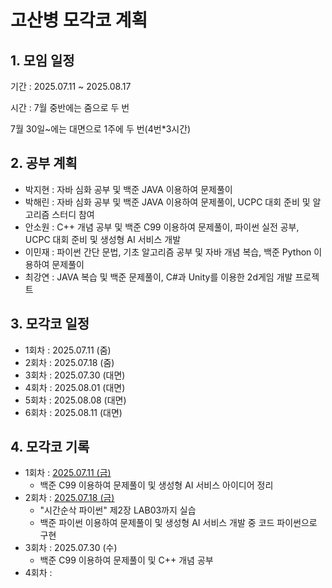 # 고산병 모각코 계획

## 1. 모임 일정
기간 : 2025.07.11 ~ 2025.08.17

시간 : 7월 중반에는 줌으로 두 번

7월 30일~에는 대면으로 1주에 두 번(4번*3시간)

## 2. 공부 계획
- 박지현 :
자바 심화 공부 및 백준 JAVA 이용하여 문제풀이
- 박해린 :
자바 심화 공부 및 백준 JAVA 이용하여 문제풀이, UCPC 대회 준비 및 알고리즘 스터디 참여
- 안소원 :
C++ 개념 공부 및 백준 C99 이용하여 문제풀이, 파이썬 실전 공부, UCPC 대회 준비 및 생성형 AI 서비스 개발
- 이민재 :
파이썬 간단 문법, 기초 알고리즘 공부 및 자바 개념 복습, 백준 Python 이용하여 문제풀이
- 최강연 :
JAVA 복습 및 백준 문제풀이, C#과 Unity를 이용한 2d게임 개발 프로젝트

## 3. 모각코 일정
- 1회차 : 2025.07.11 (줌)
- 2회차 : 2025.07.18 (줌)
- 3회차 : 2025.07.30 (대면)
- 4회차 : 2025.08.01 (대면)
- 5회차 : 2025.08.08 (대면)
- 6회차 : 2025.08.11 (대면)

## 4. 모각코 기록
- 1회차 : [2025.07.11 (금)](https://github.com/wwwishcom/25Mogakko_Summer-session/blob/main/docs/2025_07_11.md)
    - 백준 C99 이용하여 문제풀이 및 생성형 AI 서비스 아이디어 정리
- 2회차 : [2025.07.18 (금)](https://github.com/wwwishcom/25Mogakko_Summer-session/blob/main/docs/2025_07_18.md)
    - "시간순삭 파이썬" 제2장 LAB03까지 실습
    - 백준 파이썬 이용하여 문제풀이 및 생성형 AI 서비스 개발 중 코드 파이썬으로 구현
- 3회차 : 2025.07.30 (수)
    - 백준 C99 이용하여 문제풀이 및 C++ 개념 공부
- 4회차 : 
